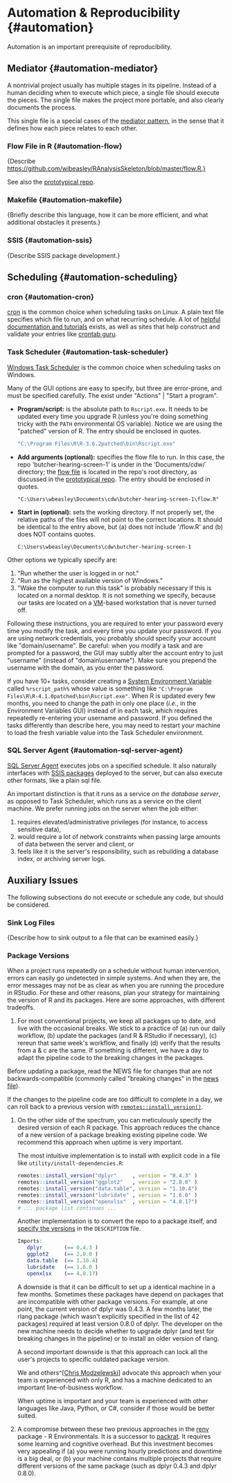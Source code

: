 Automation & Reproducibility {#automation}
====================================

Automation is an important prerequisite of reproducibility.

Mediator {#automation-mediator}
------------------------------------

A nontrivial project usually has multiple stages in its pipeline.  Instead of a human deciding when to execute which piece, a single file should execute the pieces.  The single file makes the project more portable, and also clearly documents the process.

This single file is a special cases of the [mediator pattern](https://en.wikipedia.org/wiki/Mediator_pattern), in the sense that it defines how each piece relates to each other.

### Flow File in R {#automation-flow}

{Describe https://github.com/wibeasley/RAnalysisSkeleton/blob/master/flow.R.}

See also the [prototypical repo](#repo-flow).

### Makefile {#automation-makefile}

{Briefly describe this language, how it can be more efficient, and what additional obstacles it presents.}

### SSIS {#automation-ssis}

{Describe SSIS package development.}

Scheduling {#automation-scheduling}
------------------------------------

### cron  {#automation-cron}

[cron](https://en.wikipedia.org/wiki/Cron) is the common choice when scheduling tasks on Linux.  A plain text file specifies which file to run, and on what recurring schedule.  A lot of [helpful documentation and tutorials](https://www.computerhope.com/unix/ucrontab.htm) exists, as well as sites that help construct and validate your entries like [crontab guru](https://crontab.guru/).

### Task Scheduler {#automation-task-scheduler}

[Windows Task Scheduler](https://en.wikipedia.org/wiki/Windows_Task_Scheduler) is the common choice when scheduling tasks on Windows.

Many of the GUI options are easy to specify, but three are error-prone, and must be specified carefully.  The exist under "Actions" | "Start a program".

* **Program/script:** is the absolute path to `Rscript.exe`.  It needs to be updated every time you upgrade R (unless you're doing something tricky with the `PATH` environmental OS variable).  Notice we are using the "patched" version of R.  The entry should be enclosed in quotes.

    ```sh
    "C:\Program Files\R\R-3.6.2patched\bin\Rscript.exe"
    ```

* **Add arguments (optional):** specifies the flow file to run.  In this case, the repo 'butcher-hearing-screen-1' is under in the 'Documents/cdw/` directory; the [flow file](#automation-flow) is located in the repo's root directory, as discussed in the [prototypical repo](#repo-flow).  The entry should be enclosed in quotes.

    ```shell
    "C:\Users\wbeasley\Documents\cdw\butcher-hearing-screen-1\flow.R"
    ```

* **Start in (optional):** sets the working directory.  If not properly set, the relative paths of the files will not point to the correct locations.  It should be identical to the entry above, but (a) does not include '/flow.R' and (b) does NOT contains quotes.

    ```shell
    C:\Users\wbeasley\Documents\cdw\butcher-hearing-screen-1
    ```

Other options we typically specify are:

1. "Run whether the user is logged in or not."
1. "Run as the highest available version of Windows."
1. "Wake the computer to run this task" is probably necessary if this is located on a normal desktop.  It is not something we specify, because our tasks are located on a [VM](https://en.wikipedia.org/wiki/System_virtual_machine)-based workstation that is never turned off.

Following these instructions, you are required to enter your password every time you modify the task, and every time you update your password.  If you are using network credentials, you probably should specify your account like "domain/username".  Be careful: when you modify a task and are prompted for a password, the GUI may subtly alter the account entry to just "username" (instead of "domain\username").  Make sure you prepend the username with the domain, as you enter the password.

If you have 10+ tasks, consider creating a [System Environment Variable](https://www.computerhope.com/issues/ch000549.htm) called `%rscript_path%` whose value is something like `"C:\Program Files\R\R-4.1.0patched\bin\Rscript.exe"`.  When R is updated every few months, you need to change the path in only one place (*i.e.*, in the Environment Variables GUI) instead of in each task, which requires repeatedly re-entering your username and password.  If you defined the tasks differently than describe here, you may need to restart your machine to load the fresh variable value into the Task Scheduler environment.

### SQL Server Agent  {#automation-sql-server-agent}

[SQL Server Agent](https://docs.microsoft.com/en-us/sql/ssms/agent/sql-server-agent) executes jobs on a specified schedule.  It also naturally interfaces with [SSIS packages](#automation-ssis) deployed to the server, but can also execute other formats, like a plain sql file.

An important distinction is that it runs as a service *on the database server*, as opposed to Task Scheduler, which runs as a service on the client machine.  We prefer running jobs on the server when the job either:

1. requires elevated/administrative privileges (for instance, to access sensitive data),
1. would require a lot of network constraints when passing large amounts of data between the server and client, or
1. feels like it is the server's responsibility, such as rebuilding a database index, or archiving server logs.

Auxiliary Issues
------------------------------------

The following subsections do not execute or schedule any code, but should be considered.

### Sink Log Files

{Describe how to sink output to a file that can be examined easily.}

### Package Versions

When a project runs repeatedly on a schedule without human intervention, errors can easily go undetected in simple systems.  And when they are, the error messages may not be as clear as when you are running the procedure in RStudio.  For these and other reasons, plan your strategy for maintaining the version of R and its packages.  Here are some approaches, with different tradeoffs.

1. For most conventional projects, we keep all packages up to date, and live with the occasional breaks.  We stick to a practice of (a) run our daily workflow, (b) update the packages (and R & RStudio if necessary), (c) rereun that same week's workflow, and finally (d) verify that the results from a & c are the same.  If something is different, we have a day to adapt the pipeline code to the breaking changes in the packages.

Before updating a package, read the NEWS file for changes that are not  backwards-compatible (commonly called "breaking changes" in the [news file](https://style.tidyverse.org/news.html#breaking-changes)).

If the changes to the pipeline code are too difficult to complete in a day, we can roll back to a previous version with [`remotes::install_version()`](https://remotes.r-lib.org/reference/install_version.html).

1. On the other side of the spectrum, you can meticulously specify the desired version of each R package.  This approach reduces the chance of a new version of a package breaking existing pipeline code.   We recommend this approach when uptime is very important.

    The most intuitive implementation is to install with explicit code in a file like `utility/install-dependencies.R`:

    ```r
    remotes::install_version("dplyr"     , version = "0.4.3" )
    remotes::install_version("ggplot2"   , version = "2.0.0" )
    remotes::install_version("data.table", version = "1.10.4")
    remotes::install_version("lubridate" , version = "1.6.0" )
    remotes::install_version("openxlsx"  , version = "4.0.17")
    # ... package list continues ...
    ```

    Another implementation is to convert the repo to a package itself, and [specify the versions](http://r-pkgs.had.co.nz/description.html#dependencies) in the `DESCRIPTION` file.

    ```r
    Imports:
       dplyr       (== 0.4.3 )
       ggplot2     (== 2.0.0 )
       data.table  (== 1.10.4)
       lubridate   (== 1.6.0 )
       openxlsx    (== 4.0.17)
    ```

    A downside is that it can be difficult to set up a identical machine in a few months.  Sometimes these packages have depend on packages that are incompatible with other package versions.  For example, at one point, the current version of dplyr was 0.4.3.  A few months later, the rlang package (which wasn't explicitly specified in the list of 42 packages) required at least version 0.8.0 of dplyr.  The developer on the new machine needs to decide whether to upgrade dplyr (and test for breaking changes in the pipeline) or to install an older version of rlang.

    A second important downside is that this approach can lock all the user's projects to specific outdated package version.

    We and others^[[Chris Modzelewski](https://insightindustry.com/)] advocate this approach when your team is experienced with only R, and has a machine dedicated to an important line-of-business workflow.

    When uptime is important and your team is experienced with other languages like Java, Python, or C#, consider if those would be better suited.

1. A compromise between these two previous approaches in the [renv](https://rstudio.github.io/renv) package - R Environmentals.  It is a successor to [packrat](https://rstudio.github.io/packrat/).  It requires some learning and cognitive overhead.  But this investment becomes very appealing if (a) you were running hourly predictions and downtime is a big deal, or (b) your machine contains multiple projects that require different versions of the same package (such as dplyr 0.4.3 and dplyr 0.8.0).

